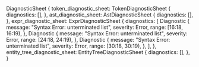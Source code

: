 DiagnosticSheet {
    token_diagnostic_sheet: TokenDiagnosticSheet {
        diagnostics: [],
    },
    ast_diagnostic_sheet: AstDiagnosticSheet {
        diagnostics: [],
    },
    expr_diagnostic_sheet: ExprDiagnosticSheet {
        diagnostics: [
            Diagnostic {
                message: "Syntax Error: unterminated list",
                severity: Error,
                range: [16:18, 16:19),
            },
            Diagnostic {
                message: "Syntax Error: unterminated list",
                severity: Error,
                range: [24:18, 24:19),
            },
            Diagnostic {
                message: "Syntax Error: unterminated list",
                severity: Error,
                range: [30:18, 30:19),
            },
        ],
    },
    entity_tree_diagnostic_sheet: EntityTreeDiagnosticSheet {
        diagnostics: [],
    },
}